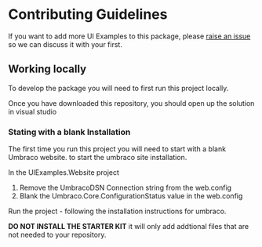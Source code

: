 # Contributing Guidelines

If you want to add more UI Examples to this package, please [raise an issue](./issues) so we can discuss it with your first.

## Working locally
To develop the package you will need to first run this project locally. 

Once you have downloaded this repository, you should open up the solution in visual studio

### Stating with a blank Installation
The first time you run this project you will need to start with a blank Umbraco website. to start the umbraco site installation. 

In the UIExamples.Website project

1. Remove the UmbracoDSN Connection string from the web.config
2. Blank the Umbraco.Core.ConfigurationStatus value in the web.config

Run the project - following the installation instructions for umbraco. 

**DO NOT INSTALL THE STARTER KIT** it will only add addtional files that are not needed to your repository.